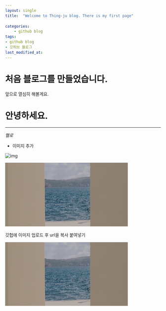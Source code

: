 ```yaml
---
layout: single
title:  "Welcome to Thing-ju blog. There is my first page"

categories:	
    - github blog
tags:
- github blog
- 깃허브 블로그
last_modified_at:
---
```


# 처음 블로그를 만들었습니다.

앞으로 열심히 해볼게요.

# 안녕하세요.

----

*헬로*

- 이미지 추가

![img](https://bucket-for-blog.s3.ap-northeast-2.amazonaws.com/markdown_files/img/image-20200410052947539.png)

![image-20220505183835636](../assets/images/2022-04-28-first/image-20220505183835636.png)



깃헙에 이미지 업로드 후 url을 복사 붙여넣기

![image-20220505183835636.png](https://github.com/Thing-ji/Thing-ji.github.io/blob/master/assets/images/2022-04-28-first/image-20220505183835636.png?raw=true)
